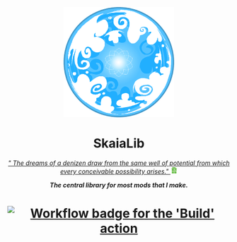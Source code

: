 <p align="center">
    <img src="https://github.com/The-Incipisphere/SkaiaLib/blob/main/src/main/resources/skaia.png" height="250" alt="Logo">
</p>
<h1 align="center">SkaiaLib</h1>
<p align="center">
    <i>
        <a href="https://www.homestuck.com/story/7069">"
            The dreams of a denizen draw from the same well of potential from which every conceivable possibility arises."
            <img src="https://github.com/The-Incipisphere/SkaiaLib/blob/main/src/main/resources/sburb.svg" width="16" alt="Sburb Logo">
        </a>
    </i>
</p> 
<p align="center">
    <b><i>The central library for most mods that I make.</i></b>
</p>
<h1 align="center">
    <a href="https://github.com/The-Incipisphere/SkaiaLib/actions/workflows/build.yml">
        <img src="https://github.com/The-Incipisphere/SkaiaLib/actions/workflows/build.yml/badge.svg" alt="Workflow badge for the 'Build' action">
    </a>
</h1>
